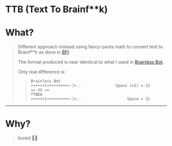 # TTB (Text To Brainf**k)

# What?
> Different approach instead using fancy-pants math to convert text to Brainf**k as done in [BFI](https://github.com/itsamedood/bfi/blob/60453503cda5ab18df10fec4610922be1c9faea8/src/interpreter.py#L99C3-L99C36):
>
> The format produced is near identical to what I used in [Brainless Bot](https://github.com/itsamedood/brainless-bot).
>
> Only real difference is:
>> ```bf
>> Brainless Bot
>> >>++++[<++++++++>-]<..               Space (x2) = 32
>> == VS ==
>> TTBDA
>> >>++++[<++++++++>-]<..                    Space = 32
>> ```

---

# Why?
> bored 🤷‍♂️
